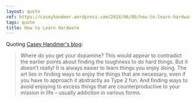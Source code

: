 ```yaml
---
layout: quote
ref: https://caseyhandmer.wordpress.com/2024/06/08/how-to-learn-hardware/
tags: quote
title: How to Learn Hardware
---
```


Quoting [Casey Handmer's blog](https://caseyhandmer.wordpress.com/2024/06/08/how-to-learn-hardware/):

> Where do you get your dopamine? This would appear to contradict the earlier points about finding the toughness to do hard things. But it doesn’t really! It is always easier to learn things you enjoy doing. The art lies in finding ways to enjoy the things that are necessary, even if you have to approach it abstractly as Type 2 fun. And finding ways to avoid enjoying to excess things that are counterproductive to your mission in life – usually addiction in various forms.